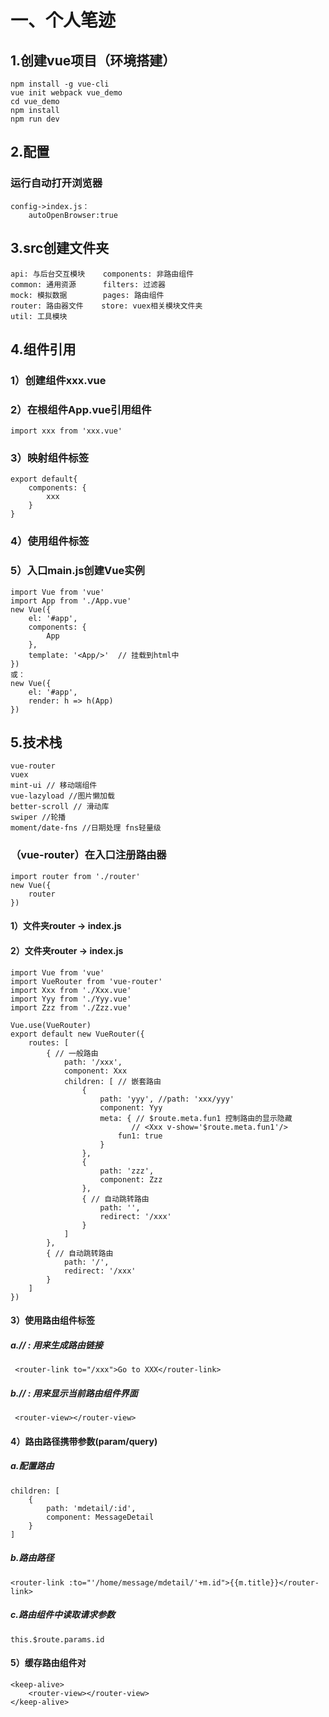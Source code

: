 # 一、个人笔迹

## 1.创建vue项目（环境搭建）
    npm install -g vue-cli
    vue init webpack vue_demo
    cd vue_demo
    npm install
    npm run dev

## 2.配置
### 运行自动打开浏览器
    config->index.js：
        autoOpenBrowser:true
## 3.src创建文件夹
    api: 与后台交互模块    components: 非路由组件
    common: 通用资源      filters: 过滤器
    mock: 模拟数据        pages: 路由组件
    router: 路由器文件    store: vuex相关模块文件夹
    util: 工具模块
## 4.组件引用
### 1）创建组件xxx.vue
### 2）在根组件App.vue引用组件
    import xxx from 'xxx.vue'
### 3）映射组件标签
    export default{
        components: {
            xxx
        }
    }
### 4）使用组件标签
### 5）入口main.js创建Vue实例
    import Vue from 'vue'
    import App from './App.vue'
    new Vue({
        el: '#app',
        components: {
            App
        },
        template: '<App/>'	// 挂载到html中
    })
    或：
    new Vue({
        el: '#app',
        render: h => h(App)
    })
## 5.技术栈
    vue-router
    vuex
    mint-ui // 移动端组件
    vue-lazyload //图片懒加载
    better-scroll // 滑动库
    swiper //轮播
    moment/date-fns //日期处理 fns轻量级
### （vue-router）在入口注册路由器
    import router from './router' 
    new Vue({
        router
    })
#### 1）文件夹router -> index.js
#### 2）文件夹router -> index.js
    import Vue from 'vue'
    import VueRouter from 'vue-router'
    import Xxx from './Xxx.vue'
    import Yyy from './Yyy.vue'
    import Zzz from './Zzz.vue'
    
    Vue.use(VueRouter)
    export default new VueRouter({
        routes: [
            { // 一般路由
                path: '/xxx',
                component: Xxx
                children: [ // 嵌套路由
                    {
                        path: 'yyy', //path: 'xxx/yyy'
                        component: Yyy
                        meta: { // $route.meta.fun1 控制路由的显示隐藏
                               // <Xxx v-show='$route.meta.fun1'/>
                            fun1: true
                        }
                    },
                    {
                        path: 'zzz',
                        component: Zzz
                    },
                    { // 自动跳转路由
                        path: '',
                        redirect: '/xxx'
                    }
                ]
            },
            { // 自动跳转路由
                path: '/',
                redirect: '/xxx'
            }
        ]
    })
#### 3）使用路由组件标签
##### a.// <router-link>: 用来生成路由链接
     <router-link to="/xxx">Go to XXX</router-link>
##### b.// <router-view>: 用来显示当前路由组件界面
     <router-view></router-view>
#### 4）路由路径携带参数(param/query)
##### a.配置路由
    children: [
        {
            path: 'mdetail/:id',
            component: MessageDetail
        }
    ]
##### b.路由路径
    <router-link :to="'/home/message/mdetail/'+m.id">{{m.title}}</router-link>
##### c.路由组件中读取请求参数
    this.$route.params.id
#### 5）缓存路由组件对
    <keep-alive>
        <router-view></router-view>
    </keep-alive>

